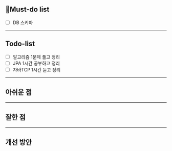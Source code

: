 ## 🔴Must-do list
- [ ] DB 스키마
---
## Todo-list
- [ ] 알고리즘 1문제 풀고 정리
- [ ] JPA 1시간 공부하고 정리
- [ ] 자바TCP 1시간 듣고 정리
---
## 아쉬운 점


---
## 잘한 점

---
## 개선 방안
